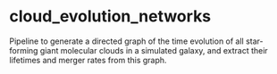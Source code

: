 # cloud_evolution_networks
Pipeline to generate a directed graph of the time evolution of all star-forming giant molecular clouds in a simulated galaxy, and extract their lifetimes and merger rates from this graph.
